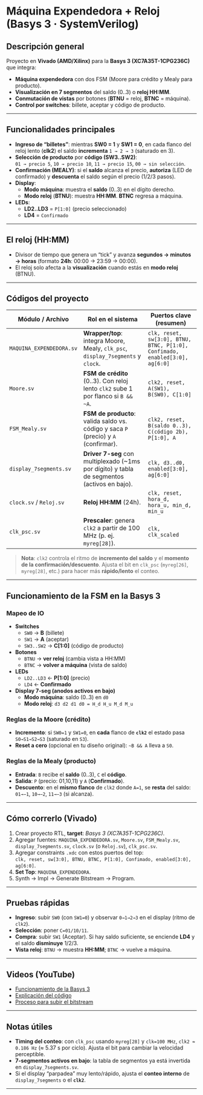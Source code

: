 # Máquina Expendedora + Reloj (Basys 3 · SystemVerilog)

## Descripción general
Proyecto en **Vivado (AMD/Xilinx)** para la **Basys 3 (XC7A35T-1CPG236C)** que integra:
- **Máquina expendedora** con dos FSM (Moore para crédito y Mealy para producto).
- **Visualización en 7 segmentos** del saldo (0..3) o **reloj HH:MM**.
- **Conmutación de vistas** por botones (**BTNU** = reloj, **BTNC** = máquina).
- **Control por switches**: billete, aceptar y código de producto.

---

## Funcionalidades principales
- **Ingreso de “billetes”**: mientras **SW0 = 1** y **SW1 = 0**, en cada flanco del reloj lento (**clk2**) el saldo **incrementa** `1 → 2 → 3` (saturado en 3).
- **Selección de producto** por **código (SW3..SW2)**:  
  `01 → precio 5`, `10 → precio 10`, `11 → precio 15`, `00 → sin selección`.
- **Confirmación (MEALY)**: si el **saldo** alcanza el precio, **autoriza** (LED de confirmado) y **descuenta** el saldo según el precio (1/2/3 pasos).
- **Display**:  
  - **Modo máquina**: muestra el **saldo** (0..3) en el dígito derecho.  
  - **Modo reloj** (**BTNU**): muestra **HH:MM**. **BTNC** regresa a máquina.
- **LEDs**:  
  - **LD2..LD3** = `P[1:0]` (precio seleccionado)  
  - **LD4** = `Confirmado`

---

## El reloj (HH:MM)
- Divisor de tiempo que genera un “tick” y avanza **segundos → minutos → horas** (formato **24h**: 00:00 → 23:59 → 00:00).
- El reloj solo afecta a la **visualización** cuando estás en **modo reloj** (BTNU).

---

## Códigos del proyecto

| Módulo / Archivo        | Rol en el sistema                                                                 | Puertos clave (resumen)                                                                 |
|-------------------------|------------------------------------------------------------------------------------|-----------------------------------------------------------------------------------------|
| `MAQUINA_EXPENDEDORA.sv`| **Wrapper/top**: integra Moore, Mealy, `clk_psc`, `display_7segments` y `clock`.  | `clk, reset, sw[3:0], BTNU, BTNC, P[1:0], Confimado, enabled[3:0], ag[6:0]`            |
| `Moore.sv`              | **FSM de crédito** (0..3). Con reloj lento `clk2` sube 1 por flanco si `B && ~A`. | `clk2, reset, A(SW1), B(SW0), C[1:0]`                                                  |
| `FSM_Mealy.sv`          | **FSM de producto**: valida saldo vs. código y saca `P` (precio) y `A` (confirmar).| `clk2, reset, B(saldo 0..3), C(código 2b), P[1:0], A`                                  |
| `display_7segments.sv`  | **Driver 7-seg** con multiplexado (~1ms por dígito) y tabla de segmentos (activos en bajo). | `clk, d3..d0, enabled[3:0], ag[6:0]`                                     |
| `clock.sv` / `Reloj.sv` | **Reloj HH:MM** (24h).                                                           | `clk, reset, hora_d, hora_u, min_d, min_u`                                             |
| `clk_psc.sv`            | **Prescaler**: genera `clk2` a partir de 100 MHz (p. ej. `myreg[28]`).            | `clk, clk_scaled`                                                                       |

> **Nota**: `clk2` controla el ritmo de **incremento del saldo** y el **momento de la confirmación/descuento**. Ajusta el bit en `clk_psc` (`myreg[26]`, `myreg[28]`, etc.) para hacer más **rápido/lento** el conteo.

---

## Funcionamiento de la FSM en la Basys 3

### Mapeo de IO
- **Switches**  
  - `SW0` → **B** (billete)  
  - `SW1` → **A** (aceptar)  
  - `SW3..SW2` → **C[1:0]** (código de producto)
- **Botones**  
  - `BTNU` → **ver reloj** (cambia vista a HH:MM)  
  - `BTNC` → **volver a máquina** (vista de saldo)
- **LEDs**  
  - `LD2..LD3` ← **P[1:0]** (precio)  
  - `LD4` ← **Confirmado**
- **Display 7-seg (anodos activos en bajo)**  
  - **Modo máquina**: saldo (0..3) en `d0`  
  - **Modo reloj**: `d3 d2 d1 d0 = H_d H_u M_d M_u`

### Reglas de la Moore (crédito)
- **Incremento**: si `SW0=1` y `SW1=0`, en **cada** flanco de **`clk2`** el estado pasa `S0→S1→S2→S3` (saturado en `S3`).  
- **Reset a cero** (opcional en tu diseño original): `~B && A` lleva a `S0`.

### Reglas de la Mealy (producto)
- **Entrada**: `B` recibe el **saldo** (0..3), `C` el **código**.  
- **Salida**: `P` (precio: 01,10,11) y `A` (**Confirmado**).  
- **Descuento**: en el **mismo flanco** de `clk2` donde `A=1`, se **resta** del saldo:  
  `01→−1`, `10→−2`, `11→−3` (si alcanza).

---

## Cómo correrlo (Vivado)
1. Crear proyecto RTL, **target**: *Basys 3 (XC7A35T-1CPG236C)*.  
2. Agregar fuentes: `MAQUINA_EXPENDEDORA.sv`, `Moore.sv`, `FSM_Mealy.sv`, `display_7segments.sv`, `clock.sv` (o `Reloj.sv`), `clk_psc.sv`.  
3. Agregar constraints `.xdc` con estos puertos del top:  
   `clk, reset, sw[3:0], BTNU, BTNC, P[1:0], Confimado, enabled[3:0], ag[6:0]`.  
4. **Set Top**: `MAQUINA_EXPENDEDORA`.  
5. Synth → Impl → Generate Bitstream → Program.

---

## Pruebas rápidas
- **Ingreso**: subir `SW0` (con `SW1=0`) y observar `0→1→2→3` en el display (ritmo de `clk2`).  
- **Selección**: poner `C=01/10/11`.  
- **Compra**: subir `SW1` (Aceptar). Si hay saldo suficiente, se enciende **LD4** y el saldo **disminuye** 1/2/3.  
- **Vista reloj**: `BTNU` → muestra **HH:MM**; `BTNC` → vuelve a máquina.

---

## Videos (YouTube)
- [Funcionamiento de la Basys 3](https://youtu.be/72ZD_XTAQ70)  
- [Explicación del código](https://youtu.be/H9Tlh2s3Ors)  
- [Proceso para subir el bitstream](https://youtu.be/ZLRo7jF3R0c)

---

## Notas útiles
- **Timing del conteo**: con `clk_psc` usando `myreg[28]` y `clk=100 MHz`, `clk2 ≈ 0.186 Hz` (≈ 5.37 s por ciclo). Ajusta el bit para cambiar la velocidad perceptible.  
- **7-segmentos activos en bajo**: la tabla de segmentos ya está invertida en `display_7segments.sv`.  
- Si el display “parpadea” muy lento/rápido, ajusta el **conteo interno** de `display_7segments` o el **`clk2`**.

---

